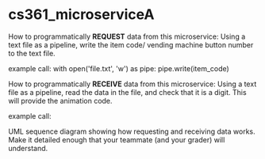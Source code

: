 # cs361_microserviceA

How to programmatically **REQUEST** data from this microservice:
Using a text file as a pipeline, write the item code/ vending machine button number to the text file.

example call: 
with open('file.txt', 'w') as pipe:
  pipe.write(item_code)


How to programmatically **RECEIVE** data from this microservice:
Using a text file as a pipeline, read the data in the file, and check that it is a digit.  This will provide the animation code.

example call:

UML sequence diagram showing how requesting and receiving data works. Make it detailed enough that your teammate (and your grader) will understand.
